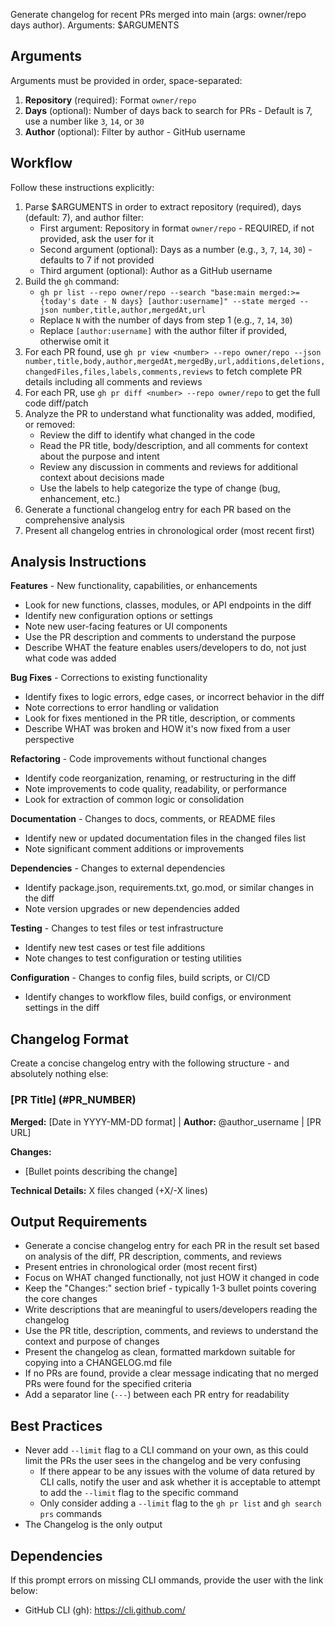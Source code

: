 Generate changelog for recent PRs merged into main (args: owner/repo days author). Arguments: $ARGUMENTS

## Arguments

Arguments must be provided in order, space-separated:
1. **Repository** (required): Format `owner/repo`
2. **Days** (optional): Number of days back to search for PRs - Default is 7, use a number like `3`, `14`, or `30`
3. **Author** (optional): Filter by author - GitHub username

## Workflow

Follow these instructions explicitly:
1. Parse $ARGUMENTS in order to extract repository (required), days (default: 7), and author filter:
   - First argument: Repository in format `owner/repo` - REQUIRED, if not provided, ask the user for it
   - Second argument (optional): Days as a number (e.g., `3`, `7`, `14`, `30`) - defaults to 7 if not provided
   - Third argument (optional): Author as a GitHub username
2. Build the `gh` command:
   - `gh pr list --repo owner/repo --search "base:main merged:>={today's date - N days} [author:username]" --state merged --json number,title,author,mergedAt,url`
   - Replace `N` with the number of days from step 1 (e.g., `7`, `14`, `30`)
   - Replace `[author:username]` with the author filter if provided, otherwise omit it
3. For each PR found, use `gh pr view <number> --repo owner/repo --json number,title,body,author,mergedAt,mergedBy,url,additions,deletions,changedFiles,files,labels,comments,reviews` to fetch complete PR details including all comments and reviews
4. For each PR, use `gh pr diff <number> --repo owner/repo` to get the full code diff/patch
5. Analyze the PR to understand what functionality was added, modified, or removed:
   - Review the diff to identify what changed in the code
   - Read the PR title, body/description, and all comments for context about the purpose and intent
   - Review any discussion in comments and reviews for additional context about decisions made
   - Use the labels to help categorize the type of change (bug, enhancement, etc.)
6. Generate a functional changelog entry for each PR based on the comprehensive analysis
7. Present all changelog entries in chronological order (most recent first)

## Analysis Instructions

**Features** - New functionality, capabilities, or enhancements
- Look for new functions, classes, modules, or API endpoints in the diff
- Identify new configuration options or settings
- Note new user-facing features or UI components
- Use the PR description and comments to understand the purpose
- Describe WHAT the feature enables users/developers to do, not just what code was added

**Bug Fixes** - Corrections to existing functionality
- Identify fixes to logic errors, edge cases, or incorrect behavior in the diff
- Note corrections to error handling or validation
- Look for fixes mentioned in the PR title, description, or comments
- Describe WHAT was broken and HOW it's now fixed from a user perspective

**Refactoring** - Code improvements without functional changes
- Identify code reorganization, renaming, or restructuring in the diff
- Note improvements to code quality, readability, or performance
- Look for extraction of common logic or consolidation

**Documentation** - Changes to docs, comments, or README files
- Identify new or updated documentation files in the changed files list
- Note significant comment additions or improvements

**Dependencies** - Changes to external dependencies
- Identify package.json, requirements.txt, go.mod, or similar changes in the diff
- Note version upgrades or new dependencies added

**Testing** - Changes to test files or test infrastructure
- Identify new test cases or test file additions
- Note changes to test configuration or testing utilities

**Configuration** - Changes to config files, build scripts, or CI/CD
- Identify changes to workflow files, build configs, or environment settings in the diff

## Changelog Format

Create a concise changelog entry with the following structure - and absolutely nothing else:

### [PR Title] (#PR_NUMBER)
**Merged:** [Date in YYYY-MM-DD format] | **Author:** @author_username | [PR URL]

**Changes:**
- [Bullet points describing the change]

**Technical Details:** X files changed (+X/-X lines)

## Output Requirements

- Generate a concise changelog entry for each PR in the result set based on analysis of the diff, PR description, comments, and reviews
- Present entries in chronological order (most recent first)
- Focus on WHAT changed functionally, not just HOW it changed in code
- Keep the "Changes:" section brief - typically 1-3 bullet points covering the core changes
- Write descriptions that are meaningful to users/developers reading the changelog
- Use the PR title, description, comments, and reviews to understand the context and purpose of changes
- Present the changelog as clean, formatted markdown suitable for copying into a CHANGELOG.md file
- If no PRs are found, provide a clear message indicating that no merged PRs were found for the specified criteria
- Add a separator line (`---`) between each PR entry for readability

## Best Practices

- Never add `--limit` flag to a CLI command on your own, as this could limit the PRs the user sees in the changelog and be very confusing
   - If there appear to be any issues with the volume of data retured by CLI calls, notify the user and ask whether it is acceptable to attempt to add the `--limit` flag to the specific command
   - Only consider adding a `--limit` flag to the `gh pr list` and `gh search prs` commands
- The Changelog is the only output

## Dependencies

If this prompt errors on missing CLI ommands, provide the user with the link below:
- GitHub CLI (gh): https://cli.github.com/
